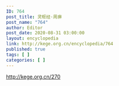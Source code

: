 ```yaml
---
ID: 764
post_title: 灵枢经·周痹
post_name: "764"
author: Editor
post_date: 2020-08-31 03:00:00
layout: encyclopedia
link: http://kege.org.cn/encyclopedia/764
published: true
tags: [ ]
categories: [ ]
---
```

http://kege.org.cn/270